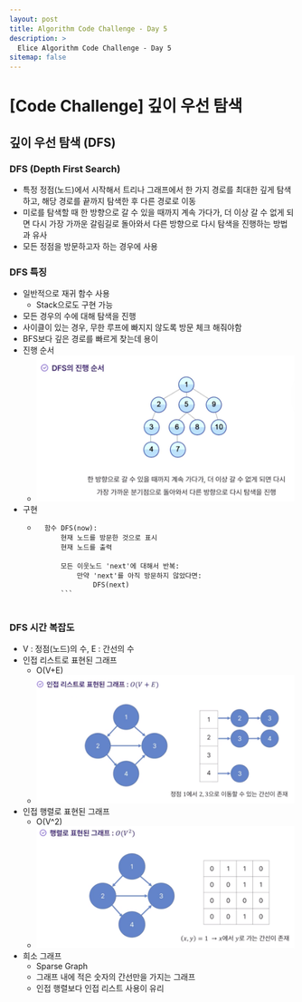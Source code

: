 ```yaml
---
layout: post
title: Algorithm Code Challenge - Day 5
description: >
  Elice Algorithm Code Challenge - Day 5
sitemap: false
---
```


# [Code Challenge] 깊이 우선 탐색

## 깊이 우선 탐색 (DFS)

### DFS (Depth First Search)
- 특정 정점(노드)에서 시작해서 트리나 그래프에서 한 가지 경로를 최대한 깊게 탐색하고, 해당 경로를 끝까지 탐색한 후 다른 경로로 이동
- 미로를 탐색할 때 한 방향으로 갈 수 있을 때까지 계속 가다가, 더 이상 갈 수 없게 되면 다시 가장 가까운 갈림길로 돌아와서 다른 방향으로 다시 탐색을 진행하는 방법과 유사
- 모든 정점을 방문하고자 하는 경우에 사용

### DFS 특징
- 일반적으로 재귀 함수 사용
    - Stack으로도 구현 가능
- 모든 경우의 수에 대해 탐색을 진행
- 사이클이 있는 경우, 무한 루프에 빠지지 않도록 방문 체크 해줘야함
- BFS보다 깊은 경로를 빠르게 찾는데 용이
- 진행 순서
    - ![Full-width image](/algorithm/image/day5_image.png)
- 구현
    - ```
        함수 DFS(now):
            현재 노드를 방문한 것으로 표시
            현재 노드를 출력

            모든 이웃노드 'next'에 대해서 반복:
                만약 'next'를 아직 방문하지 않았다면:
                    DFS(next)
            ```
            
### DFS 시간 복잡도
- V : 정점(노드)의 수, E : 간선의 수
- 인접 리스트로 표현된 그래프
    - O(V+E)
    - ![Full-width image](/algorithm/image/day5_image-1.png)
- 인접 행렬로 표현된 그래프
    - O(V^2)
    - ![Full-width image](/algorithm/image/day5_image-2.png)
- 희소 그래프 
    - Sparse Graph
    - 그래프 내에 적은 숫자의 간선만을 가지는 그래프
    - 인접 행렬보다 인접 리스트 사용이 유리




